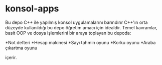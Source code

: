 # konsol-apps
Bu depo C++ ile yapılmış konsol uygulamalarını barındırır
C++'ın orta düzeyde kullanıldığı bu depo öğretim amacı için idealdir. Temel kavramlar, basit OOP ve dosya işlemlerini bir araya toplayan bu depoda:

*Not defteri
*Hesap makinesi
*Sayı tahmin oyunu
*Korku oyunu
*Araba çıkartma oyunu

içerir. 
